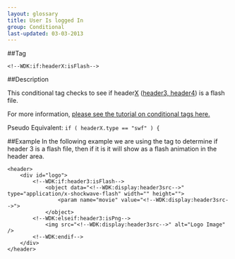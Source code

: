 ```yaml
---
layout: glossary
title: User Is logged In
group: Conditional
last-updated: 03-03-2013
---
```



##Tag

`<!--WDK:if:headerX:isFlash-->`

##Description

This conditional tag checks to see if header<span style="text-decoration: underline;">X</span> (<a href="#" target="_blank">header3, header4</a>) is a flash file.

For more information, [please see the tutorial on conditional tags here.](/pages/tutorials/12conditional-tags.html)

Pseudo Equivalent:
`if ( headerX.type == "swf" ) {`

##Example
In the following example we are using the tag to determine if header 3 is a flash file, then if it is it will show as a flash animation in the header area.


```
<header>
	<div id="logo">
		<!--WDK:if:header3:isFlash-->
			<object data="<!--WDK:display:header3src-->" type="application/x-shockwave-flash" width="" height="">
				<param name="movie" value="<!--WDK:display:header3src-->">
			</object>
		<!--WDK:elseif:header3:isPng-->
			<img src="<!--WDK:display:header3src-->" alt="Logo Image" />
		<!--WDK:endif-->
	</div>
</header>
```